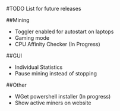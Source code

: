 #TODO List for future releases

##Mining

- Toggler enabled for autostart on laptops
- Gaming mode
- CPU Affinity Checker (In Progress)

##GUI

- Individual Statistics
- Pause mining instead of stopping

##Other

- WGet powershell installer (In progress)
- Show active miners on website